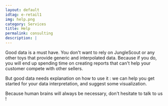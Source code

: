 ```yaml
---
layout: default
idtag: e-retail1
img: help.png
category: Services
title: Help
permalink: consulting
description: |
---
```


Good data is a must have. You don't want to rely on JungleScout or any other toys that provide generic and interpolated data. Because if you do, you will end up spending time on creating reports that can't help your customer compete with other sellers.  

But good data needs explanation on how to use it : we can help you get started for your data interpretation, and suggest some visualization.

Because human brains will always be necessary, don't hesitate to talk to us !
